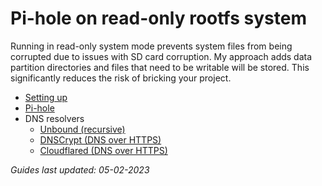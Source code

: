 # Pi-hole on read-only rootfs system

Running in read-only system mode prevents system files from being corrupted due to issues with SD card corruption.
My approach adds data partition directories and files that need to be writable will be stored.
This significantly reduces the risk of bricking your project.

- [Setting up](/01%20Read-only%20system.md)
- [Pi-hole](/02%20Pi-hole.md)
- DNS resolvers
	- [Unbound (recursive)](/02-1%20Unbound.md)
	- [DNSCrypt (DNS over HTTPS)](/02-2%20DNSCrypt.md)
	- [Cloudflared (DNS over HTTPS)](/02-3%20Cloudflared.md)

_Guides last updated: 05-02-2023_
